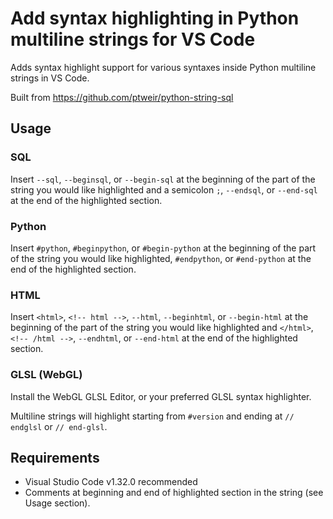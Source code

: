 # Add syntax highlighting in Python multiline strings for VS Code

Adds syntax highlight support for various syntaxes inside Python multiline strings in VS Code.

Built from https://github.com/ptweir/python-string-sql

## Usage


### SQL

Insert `--sql`, `--beginsql`, or `--begin-sql` at the beginning of the part of the string you would like highlighted and a semicolon `;`, `--endsql`, or `--end-sql` at the end of the highlighted section.

### Python

Insert `#python`, `#beginpython`, or `#begin-python` at the beginning of the part of the string you would like highlighted, `#endpython`, or `#end-python` at the end of the highlighted section.

### HTML

Insert `<html>`, `<!-- html -->`, `--html`, `--beginhtml`, or `--begin-html` at the beginning of the part of the string you would like highlighted and `</html>`, `<!-- /html -->`, `--endhtml`, or `--end-html` at the end of the highlighted section.

### GLSL (WebGL)

Install the WebGL GLSL Editor, or your preferred GLSL syntax highlighter.

Multiline strings will highlight starting from `#version` and ending at `// endglsl` or `// end-glsl`.



## Requirements

- Visual Studio Code v1.32.0 recommended
- Comments at beginning and end of highlighted section in the string (see Usage section).
